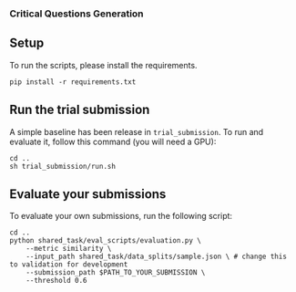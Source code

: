 ### Critical Questions Generation

## Setup

To run the scripts, please install the requirements.

```
pip install -r requirements.txt
```

## Run the trial submission

A simple baseline has been release in ```trial_submission```. To run and evaluate it, follow this command (you will need a GPU):

```
cd ..
sh trial_submission/run.sh 
```

## Evaluate your submissions

To evaluate your own submissions, run the following script:

```
cd ..
python shared_task/eval_scripts/evaluation.py \
    --metric similarity \
    --input_path shared_task/data_splits/sample.json \ # change this to validation for development
    --submission_path $PATH_TO_YOUR_SUBMISSION \
    --threshold 0.6 
```
